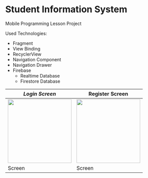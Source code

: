 # Student Information System
Mobile Programming Lesson Project

Used Technologies:

* Fragment
* View Binding
* RecyclerView
* Navigation Component
* Navigation Drawer
* Firebase
  * Realtime Database
  * Firestore Database
  
  
  
| ***Login Screen***| **Register Screen**  |
| ----------- | ----------------- |
| <img src="https://user-images.githubusercontent.com/79766537/214069487-439b298b-49af-4683-ab2d-c6ef9aaa4106.png" width="200">            | <img src="https://user-images.githubusercontent.com/79766537/214069922-2c4fdb80-ac25-477c-922d-2f32d7dd21b5.png" width="200">                  |
| Screen      | Screen            |

